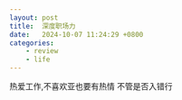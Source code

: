 ```yaml
---
layout: post
title:  深度职场力
date:   2024-10-07 11:24:29 +0800
categories: 
    - review
    - life 
---
```


热爱工作,不喜欢亚也要有热情
不管是否入错行